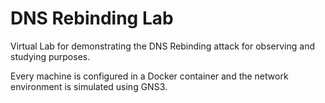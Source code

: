 # DNS Rebinding Lab

Virtual Lab for demonstrating the DNS Rebinding attack for observing and studying purposes.

Every machine is configured in a Docker container and the network environment is simulated using GNS3.
